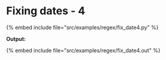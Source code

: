 # Fixing dates - 4

{% embed include file="src/examples/regex/fix_date4.py" %}

**Output:**

{% embed include file="src/examples/regex/fix_date4.out" %}




